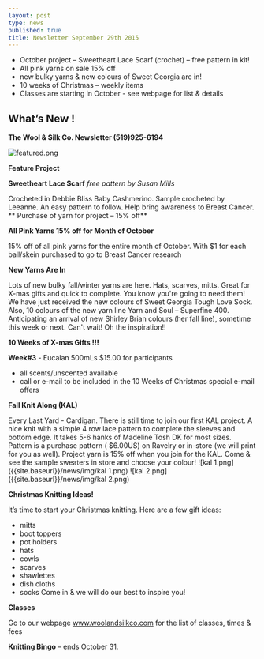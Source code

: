 ```yaml
---
layout: post
type: news
published: true
title: Newsletter September 29th 2015
---
```



-  October project – Sweetheart Lace Scarf (crochet) – free pattern in kit!
-  All pink yarns on sale 15% off 
-  new bulky yarns & new colours of Sweet Georgia are in!
-  10 weeks of Christmas – weekly items
-  Classes are starting in October - see webpage for list & details  

## **What’s New !** 

**The Wool & Silk Co. Newsletter  (519)925-6194**

![featured.png]({{site.baseurl}}/news/img/featured.png)

**Feature Project**

**Sweetheart Lace Scarf** _free pattern by Susan Mills_

Crocheted in Debbie Bliss Baby Cashmerino.  Sample crocheted by Leeanne.  An easy pattern to follow. Help bring awareness to Breast Cancer.  
** Purchase of yarn for project – 15% off** 

**All Pink Yarns 15% off for Month of October**

15% off of all pink yarns for the entire month of October. With $1 for each ball/skein purchased to go to Breast Cancer research

**New Yarns Are In**

Lots of new bulky fall/winter yarns are here. Hats, scarves, mitts. Great for X-mas gifts and quick to complete.  You know you're going to need them! We have just received the new colours of Sweet Georgia Tough Love Sock. 
Also, 10 colours of the new yarn line Yarn and Soul – Superfine 400. 
Anticipating an arrival of new Shirley Brian colours (her fall line), sometime this week or next. Can't wait!
Oh the inspiration!!

**10 Weeks of X-mas Gifts !!!**

**Week#3**  - Eucalan 500mLs   $15.00  for participants
- all scents/unscented available
- call or e-mail to be included in the 10 Weeks of Christmas special e-mail offers 

**Fall Knit Along (KAL)**

Every Last Yard - Cardigan.  There is still time to join our first KAL project. A nice knit with a simple 4 row lace pattern to complete the sleeves and bottom edge.  It takes 5-6 hanks of Madeline Tosh DK for most sizes. Pattern is a purchase pattern ( $6.00US) on Ravelry or in-store (we will print for you as well). Project yarn is 15% off when you join for the KAL.
Come & see the sample sweaters in store and choose your colour!
![kal 1.png]({{site.baseurl}}/news/img/kal 1.png)
![kal 2.png]({{site.baseurl}}/news/img/kal 2.png)

**Christmas Knitting Ideas!**

It’s time to start your Christmas knitting.  Here are a few gift ideas:
- mitts
- boot toppers
- pot holders
- hats
- cowls
- scarves
- shawlettes
- dish cloths
- socks
Come in & we will do our best to inspire you!

**Classes**

Go to our webpage www.woolandsilkco.com  for the list of classes, times & fees

**Knitting Bingo** – ends October 31.
